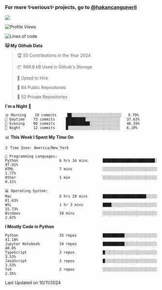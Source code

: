 ### For more ✨serious✨ projects, go to [@hakancangunerli](https://github.com/hakancangunerli)

![](https://github-readme-stats.vercel.app/api/top-langs/?username=johngunerli&layout=compact&hide=jupyter%20notebook,tex,html,shell,CSS,Ruby,Makefile,EmberScript,MATLAB,C&langs_count=6&exclude_repo=2015-csharp,gt_code,gsu_code,uga_code,uga_robotics)

<!--START_SECTION:waka-->
![Profile Views](http://img.shields.io/badge/Profile%20Views-0-blue)

![Lines of code](https://img.shields.io/badge/From%20Hello%20World%20I%27ve%20Written-481415%20lines%20of%20code-blue)

**🐱 My Github Data** 

> 🏆 50 Contributions in the Year 2024
 > 
> 📦 949.8 kB Used in Github's Storage 
 > 
> 💼 Opted to Hire
 > 
> 📜 84 Public Repositories 
 > 
> 🔑 52 Private Repositories  
 > 
**I'm a Night 🦉** 

```text
🌞 Morning    19 commits     ██░░░░░░░░░░░░░░░░░░░░░░░   9.79% 
🌆 Daytime    73 commits     █████████░░░░░░░░░░░░░░░░   37.63% 
🌃 Evening    90 commits     ███████████░░░░░░░░░░░░░░   46.39% 
🌙 Night      12 commits     █░░░░░░░░░░░░░░░░░░░░░░░░   6.19%

```


📊 **This Week I Spent My Time On** 

```text
⌚︎ Time Zone: America/New_York

💬 Programming Languages: 
Python                   6 hrs 34 mins       ████████████████████████░   97.91% 
HTML                     7 mins              ░░░░░░░░░░░░░░░░░░░░░░░░░   1.77% 
Other                    1 min               ░░░░░░░░░░░░░░░░░░░░░░░░░   0.31%

💻 Operating System: 
Mac                      5 hrs 29 mins       ████████████████████░░░░░   81.63% 
WSL                      1 hr 3 mins         ████░░░░░░░░░░░░░░░░░░░░░   15.73% 
Windows                  10 mins             ░░░░░░░░░░░░░░░░░░░░░░░░░   2.63%

```

**I Mostly Code in Python** 

```text
Python                   35 repos            ██████████░░░░░░░░░░░░░░░   41.18% 
Jupyter Notebook         34 repos            ██████████░░░░░░░░░░░░░░░   40.0% 
TypeScript               3 repos             █░░░░░░░░░░░░░░░░░░░░░░░░   3.53% 
JavaScript               3 repos             █░░░░░░░░░░░░░░░░░░░░░░░░   3.53% 
TeX                      2 repos             ░░░░░░░░░░░░░░░░░░░░░░░░░   2.35%

```



 Last Updated on 10/11/2024
<!--END_SECTION:waka-->



